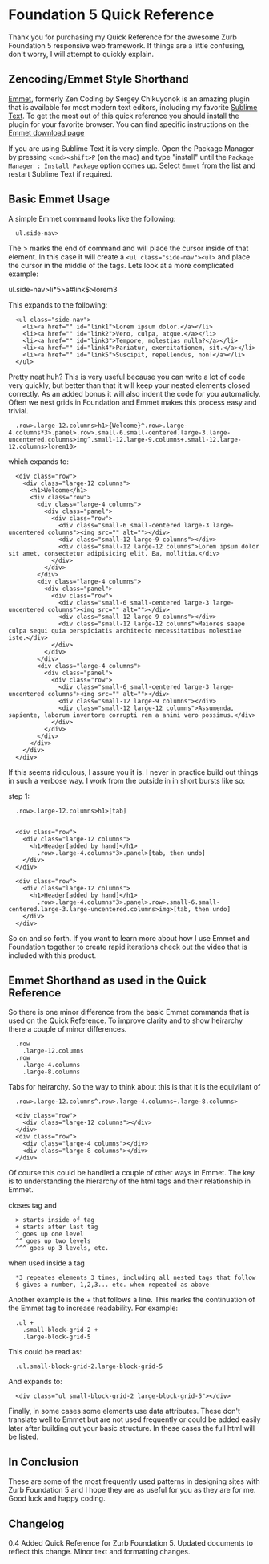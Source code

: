 # Foundation 5 Quick Reference

Thank you for purchasing my Quick Reference for the awesome Zurb Foundation 5 responsive web framework. If things are a little confusing, don't worry, I will attempt to quickly explain.

## Zencoding/Emmet Style Shorthand

[Emmet](http://www.emmet.io), formerly Zen Coding by Sergey Chikuyonok is an amazing plugin that is available for most modern text editors, including my favorite [Sublime Text](http://www.sublimetext.com). To get the most out of this quick reference you should install the plugin for your favorite browser. You can find specific instructions on the [Emmet download page](http://www.emmet.io/download)

If you are using Sublime Text it is very simple. Open the Package Manager by pressing `<cmd><shift>P` (on the mac) and type "install" until the `Package Manager : Install Package` option comes up. Select `Emmet` from the list and restart Sublime Text if required.



## Basic Emmet Usage

A simple Emmet command looks like the following:

      ul.side-nav>

The > marks the end of command and will place the cursor inside of that element. In this case it will create a `<ul class="side-nav"><ul>` and place the cursor in the middle of the tags. Lets look at a more complicated example:

  ul.side-nav>li*5>a#link$>lorem3

This expands to the following:

      <ul class="side-nav">
        <li><a href="" id="link1">Lorem ipsum dolor.</a></li>
        <li><a href="" id="link2">Vero, culpa, atque.</a></li>
        <li><a href="" id="link3">Tempore, molestias nulla?</a></li>
        <li><a href="" id="link4">Pariatur, exercitationem, sit.</a></li>
        <li><a href="" id="link5">Suscipit, repellendus, non!</a></li>
      </ul>

Pretty neat huh? This is very useful because you can write a lot of code very quickly, but better than that it will keep your nested elements closed correctly. As an added bonus it will also indent the code for you automaticly. Often we nest grids in Foundation and Emmet makes this process easy and trivial.

      .row>.large-12.columns>h1>{Welcome}^.row>.large-4.columns*3>.panel>.row>.small-6.small-centered.large-3.large-uncentered.columns>img^.small-12.large-9.columns+.small-12.large-12.columns>lorem10>

which expands to:

      <div class="row">
        <div class="large-12 columns">
          <h1>Welcome</h1>
          <div class="row">
            <div class="large-4 columns">
              <div class="panel">
                <div class="row">
                  <div class="small-6 small-centered large-3 large-uncentered columns"><img src="" alt=""></div>
                  <div class="small-12 large-9 columns"></div>
                  <div class="small-12 large-12 columns">Lorem ipsum dolor sit amet, consectetur adipisicing elit. Ea, mollitia.</div>
                </div>
              </div>
            </div>
            <div class="large-4 columns">
              <div class="panel">
                <div class="row">
                  <div class="small-6 small-centered large-3 large-uncentered columns"><img src="" alt=""></div>
                  <div class="small-12 large-9 columns"></div>
                  <div class="small-12 large-12 columns">Maiores saepe culpa sequi quia perspiciatis architecto necessitatibus molestiae iste.</div>
                </div>
              </div>
            </div>
            <div class="large-4 columns">
              <div class="panel">
                <div class="row">
                  <div class="small-6 small-centered large-3 large-uncentered columns"><img src="" alt=""></div>
                  <div class="small-12 large-9 columns"></div>
                  <div class="small-12 large-12 columns">Assumenda, sapiente, laborum inventore corrupti rem a animi vero possimus.</div>
                </div>
              </div>
            </div>
          </div>
        </div>
      </div>

If this seems ridiculous, I assure you it is. I never in practice build out things in such a verbose way. I work from the outside in in short bursts like so:

step 1:

      .row>.large-12.columns>h1>[tab]


      <div class="row">
        <div class="large-12 columns">
          <h1>Header[added by hand]</h1>
            .row>.large-4.columns*3>.panel>[tab, then undo]
        </div>
      </div>

      <div class="row">
        <div class="large-12 columns">
          <h1>Header[added by hand]</h1>
            .row>.large-4.columns*3>.panel>.row>.small-6.small-centered.large-3.large-uncentered.columns>img>[tab, then undo]
        </div>
      </div>

So on and so forth. If you want to learn more about how I use Emmet and Foundation together to create rapid iterations check out the video that is included with this product.


## Emmet Shorthand as used in the Quick Reference

So there is one minor difference from the basic Emmet commands that is used on the Quick Reference. To improve clarity and to show heirarchy there a couple of minor differences.

      .row
        .large-12.columns
      .row
        .large-4.columns
        .large-8.columns

Tabs for heirarchy. So the way to think about this is that it is the equivilant of

      .row>.large-12.columns^.row>.large-4.columns+.large-8.columns>

      <div class="row">
        <div class="large-12 columns"></div>
      </div>
      <div class="row">
        <div class="large-4 columns"></div>
        <div class="large-8 columns"></div>
      </div>

Of course this could be handled a couple of other ways in Emmet. The key is to understanding the hierarchy of the html tags and their relationship in Emmet.

closes tag and

      > starts inside of tag
      + starts after last tag
      ^ goes up one level
      ^^ goes up two levels
      ^^^ goes up 3 levels, etc.

when used inside a tag

      *3 repeates elements 3 times, including all nested tags that follow
      $ gives a number, 1,2,3... etc. when repeated as above

Another example is the + that follows a line. This marks the continuation of the Emmet tag to increase readability. For example:

      .ul +
        .small-block-grid-2 +
        .large-block-grid-5

This could be read as:

      .ul.small-block-grid-2.large-block-grid-5

And expands to:

      <div class="ul small-block-grid-2 large-block-grid-5"></div>

Finally, in some cases some elements use data attributes. These don't translate well to Emmet but are not used frequently or could be added easily later after building out your basic structure. In these cases the full html will be listed.

## In Conclusion

These are some of the most frequently used patterns in designing sites with Zurb Foundation 5 and I hope they are as useful for you as they are for me. Good luck and happy coding.

## Changelog

0.4 Added Quick Reference for Zurb Foundation 5. Updated documents to reflect this change. Minor text and formatting changes.